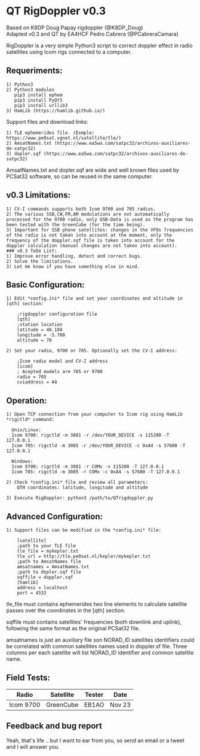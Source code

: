 # QT RigDoppler v0.3

Based on K8DP Doug Papay rigdoppler (@K8DP_Doug)  
Adapted v0.3 and QT by EA4HCF Pedro Cabrera (@PCabreraCamara)  
  
RigDoppler is a very simple Python3 script to correct doppler effect in radio satellites using Icom rigs connected to a computer.  
  
## Requeriments:  
    1) Python3  
    2) Python3 modules
       pip3 install ephem
       pip3 install PyQt5
       pip3 install urllib3
    3) HamLib (https://hamlib.github.io/)  
  
Support files and download links:  

    1) TLE ephemerides file. (Exmple: https://www.pe0sat.vgnet.nl/satellite/tle/)   
    2) AmsatNames.txt (https://www.ea5wa.com/satpc32/archivos-auxiliares-de-satpc32)   
    3) dopler.sqf (https://www.ea5wa.com/satpc32/archivos-auxiliares-de-satpc32)  

  
AmsatNames.txt and dopler.sqf are wide and well known files used by PCSat32 software, so can be reused in the same computer.  

## v0.3 Limitations:
    1) CV-I commands supports both Icom 9700 and 705 radios.
    2) The various SSB,CW,FM,AM modulations are not automatically processed for the 9700 radio, only USB-Data is used as the program has been tested with the GreenCube (for the time being).
    3) Important for SSB phone satellites: changes in the VFOs frequencies of the radio is not taken into account at the moment, only the frequency of the doppler.sqf file is taken into account for the doppler calculation (manual changes are not taken into account). 
    ### v0.3 ToDo List:
    1) Improve error handling, detect and correct bugs. 
    2) Solve the limitations.
    3) Let me know if you have something else in mind.
    
## Basic Configuration:
    1) Edit *config.ini* file and set your coordinates and altitude in [qth] section:
    
        ;rigdoppler configuration file
        [qth]
        ;station location
        latitude = 48.188
        longitude = -5.708
        altitude = 70

    2) Set your radio, 9700 or 705. Optionally set the CV-I address:

        ;Icom radio model and CV-I address
        [icom]
        ; Acepted models are 705 or 9700
        radio = 705
        cviaddress = A4
  
## Operation:  
    1) Open TCP connection from your computer to Icom rig using HamLib *rigctld* command:

      Unix/Linux:
      Icom 9700: rigctld -m 3081 -r /dev/YOUR_DEVICE -s 115200 -T 127.0.0.1
      Icom 705: rigctld -m 3085 -r /dev/YOUR_DEVICE -c 0xA4 -s 57600 -T 127.0.0.1

      Windows:
      Icom 9700: rigctld -m 3081 -r COMx -s 115200 -T 127.0.0.1
      Icom 705: rigctld -m 3085 -r COMx -c 0xA4 -s 57600 -T 127.0.0.1

    2) Check *config.ini* file and review all parameters:  
        QTH coordinates: latitude, longitude and altitude 
        
    3) Execute RigDoppler: python3 /path/to/QTrigdoppler.py

## Advanced Configuration:
    1) Support files can be modified in the *config.ini* file:
    
        [satellite]
        ;path to your TLE file
        tle_file = mykepler.txt
        tle_url = http://tle.pe0sat.nl/kepler/mykepler.txt
        ;path to AmsatNames file
        amsatnames = AmsatNames.txt
        ;path to dopler.sqf file
        sqffile = doppler.sqf
        [hamlib]
        address = localhost
        port = 4532

tle_file must contains ephemerides two line elements to calculate satellite passes over the coordinates in the [qth] section.

sqffile must contains satellites' frequencies (both downlink and uplink), following the same format as the original PCSat32 file.

amsatnames is just an auxiliary file son NORAD_ID satellites identifiers could be correlated with common satellites names used in doppler.sf file. Three columns per each satellite will list NORAD_ID identifier and common satellite name.

## Field Tests:

|     Radio     |   Satellite   |     Tester    |     Date    |
| ------------- | ------------- | ------------- | ----------- |
|  Icom 9700    |  GreenCube    |     EB1AO     |   Nov 23    |

## Feedback and bug report

Yeah, that's life .. but I want to ear from you, so send an email or a tweet and I will answer you.

